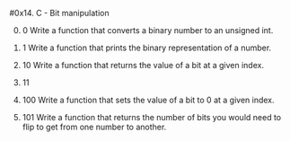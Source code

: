 #0x14. C - Bit manipulation

0. 0
Write a function that converts a binary number to an unsigned int.

1. 1
Write a function that prints the binary representation of a number.

2. 10
Write a function that returns the value of a bit at a given index.

3. 11

4. 100
Write a function that sets the value of a bit to 0 at a given index.

5. 101
Write a function that returns the number of bits you would need to 
flip to get from one number to another.


